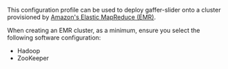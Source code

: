 <!--
Copyright 2017 Crown Copyright

Licensed under the Apache License, Version 2.0 (the "License");
you may not use this file except in compliance with the License.
You may obtain a copy of the License at

  http://www.apache.org/licenses/LICENSE-2.0

Unless required by applicable law or agreed to in writing, software
distributed under the License is distributed on an "AS IS" BASIS,
WITHOUT WARRANTIES OR CONDITIONS OF ANY KIND, either express or implied.
See the License for the specific language governing permissions and
limitations under the License.
-->

This configuration profile can be used to deploy gaffer-slider onto a cluster provisioned by [Amazon's Elastic MapReduce (EMR)](https://aws.amazon.com/emr/).

When creating an EMR cluster, as a minimum, ensure you select the following software configuration:
* Hadoop
* ZooKeeper

